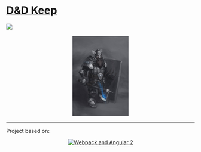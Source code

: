 # <a href="http://svitlychnyi.github.io/dnd-keep/">D&D Keep</a>

<a href="https://travis-ci.org/svitlychnyi/dnd-keep"><img src="https://travis-ci.org/svitlychnyi/dnd-keep.svg?branch=master"></a>

<p align="center">
  <a href="https://www.behance.net/in2eternity" target="_blank">
    <img width="150" alt="D&D Keep" src="src/assets/img/sargon.jpg">
  </a>
</p>

___

Project based on: 
<p align="center">
  <a href="https://angularclass.com" target="_blank">
    <img src="https://cloud.githubusercontent.com/assets/1016365/9863762/a84fed4a-5af7-11e5-9dde-d5da01e797e7.png" alt="Webpack and Angular 2" width="300"/>
  </a>
</p>
    
